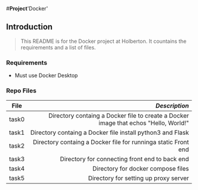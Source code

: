#**Project**'Docker'

## Introduction
> This README is for the Docker project at Holberton. It countains the requirements and a list of files.

### Requirements
- Must use Docker Desktop

### Repo Files
| **File** | *__Description__* |
|----------|----------------:|
|task0| Directory containg a Docker file to create a Docker image that echos "Hello, World!"|
|task1| Directory containg a Docker file install python3 and Flask|
|task2| Directory containg a Docker file for runninga static Front end|
|task3| Directory for connecting front end to back end|
|task4| Directory for docker compose files|
|task5| Directory for setting up proxy server|